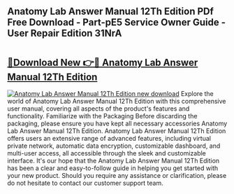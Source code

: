 ## Anatomy Lab Answer Manual 12Th Edition PDf Free Download - Part-pE5 Service Owner Guide - User Repair Edition 31NrA

# <h2><a href="http://bc55095.oget.top/?id=Anatomy+Lab+Answer+Manual+12Th+Edition">🔗Download New 👉🔴 Anatomy Lab Answer Manual 12Th Edition</a></h2>

[![Anatomy Lab Answer Manual 12Th Edition new download](https://i.imgur.com/5g1atiW.png)](http://bc55095.oget.top/?id=Anatomy+Lab+Answer+Manual+12Th+Edition)
Explore the world of Anatomy Lab Answer Manual 12Th Edition with this comprehensive user manual, covering all aspects of the product's features and functionality. Familiarize with the Packaging Before discarding the packaging, please ensure you have kept all necessary accessories Anatomy Lab Answer Manual 12Th Edition. Anatomy Lab Answer Manual 12Th Edition offers users an extensive range of advanced features, including virtual private network, automatic data encryption, customizable dashboard, and multi-user access, all accessible through the sleek and customizable interface. It's our hope that the Anatomy Lab Answer Manual 12Th Edition has been a clear and easy-to-follow guide in helping you get started with your new product. Should you require any assistance or clarification, please do not hesitate to contact our customer support team.
